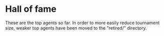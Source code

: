 # Hall of fame
These are the top agents so far.
In order to more easily reduce tournament size, weaker top agents have been moved to the "retired/" directory.
